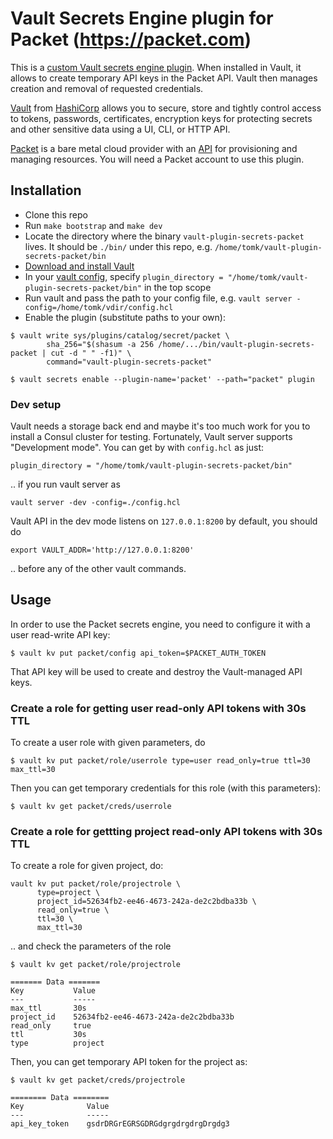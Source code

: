 # Vault Secrets Engine plugin for Packet (https://packet.com)

This is a [custom Vault secrets engine plugin](https://www.vaultproject.io/docs/plugin/). 
When installed in Vault, it allows to create temporary API keys in the Packet API. 
Vault then manages creation and removal of requested credentials.

[Vault](https://www.vaultproject.io/) from [HashiCorp](https://www.hashicorp.com/)
allows you to secure, store and tightly control access to tokens, passwords, 
certificates, encryption keys for protecting secrets and other sensitive data using a UI, CLI, or HTTP API.

[Packet](https://www.packet.com/) is a bare metal cloud provider
with an [API](https://www.packet.com/developers/api/) for provisioning
and managing resources. You will need a Packet account to use this plugin.

## Installation

- Clone this repo
- Run `make bootstrap` and `make dev`
- Locate the directory where the binary `vault-plugin-secrets-packet` lives. It should be `./bin/` under this repo, e.g. `/home/tomk/vault-plugin-secrets-packet/bin`
- [Download and install Vault](https://www.vaultproject.io/downloads/)
- In your [vault config](https://www.vaultproject.io/docs/configuration/), specify `plugin_directory = "/home/tomk/vault-plugin-secrets-packet/bin"` in the top scope
- Run vault and pass the path to your config file, e.g. `vault server -config=/home/tomk/vdir/config.hcl`
- Enable the plugin (substitute paths to your own):

```
$ vault write sys/plugins/catalog/secret/packet \
        sha_256="$(shasum -a 256 /home/.../bin/vault-plugin-secrets-packet | cut -d " " -f1)" \
        command="vault-plugin-secrets-packet"

$ vault secrets enable --plugin-name='packet' --path="packet" plugin    
```

### Dev setup

Vault needs a storage back end and maybe it's too much work for you 
to install a Consul cluster for testing. Fortunately, Vault server 
supports "Development mode". You can get by with `config.hcl` as just:

```
plugin_directory = "/home/tomk/vault-plugin-secrets-packet/bin"
```

.. if you run vault server as 

```
vault server -dev -config=./config.hcl
```

Vault API in the dev mode listens on `127.0.0.1:8200` by default, you should do 
```
export VAULT_ADDR='http://127.0.0.1:8200'
```
.. before any of the other vault commands.


## Usage

In order to use the Packet secrets engine, you need to configure it with a user read-write API key:

```
$ vault kv put packet/config api_token=$PACKET_AUTH_TOKEN
```

That API key will be used to create and destroy the Vault-managed API keys.


### Create a role for getting user read-only API tokens with 30s TTL

To create a user role with given parameters, do

```
$ vault kv put packet/role/userrole type=user read_only=true ttl=30 max_ttl=30
```

Then you can get temporary credentials for this role (with this parameters):

```
$ vault kv get packet/creds/userrole
```

### Create a role for gettting project read-only API tokens with 30s TTL

To create a role for given project, do:

```
vault kv put packet/role/projectrole \
      type=project \
      project_id=52634fb2-ee46-4673-242a-de2c2bdba33b \
      read_only=true \
      ttl=30 \
      max_ttl=30
```

.. and check the parameters of the role

```
$ vault kv get packet/role/projectrole

======= Data =======
Key           Value
---           -----
max_ttl       30s
project_id    52634fb2-ee46-4673-242a-de2c2bdba33b
read_only     true
ttl           30s
type          project

```

Then, you can get temporary API token for the project as:

```
$ vault kv get packet/creds/projectrole

======== Data ========
Key              Value
---              -----
api_key_token    gsdrDRGrEGRSGDRGdgrgdrgdrgDrgdg3

```
